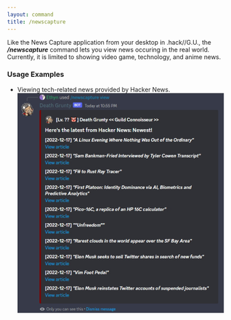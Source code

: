 ```yaml
---
layout: command
title: /newscapture
---
```


Like the News Capture application from your desktop in .hack//G.U., the ***/newscapture*** command lets you view news occuring in the real world. Currently, it is limited to showing video game, technology, and anime news. 

### Usage Examples

- Viewing tech-related news provided by Hacker News.
![Viewing tech-related news provided by Hacker News.](../images/examples/newscapture-1.jpg)